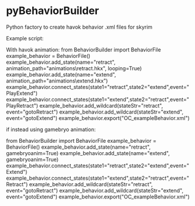 # pyBehaviorBuilder
Python factory to create havok behavior .xml files for skyrim

Example script:

With havok animation:
from BehaviorBuilder import BehaviorFile
example_behavior = BehaviorFile()
example_behavior.add_state(name="retract", animation_path="animations\\retract.hkx", looping=True)
example_behavior.add_state(name="extend", animation_path="animations\\extend.hkx")
example_behavior.connect_states(state1="retract",state2="extend",event="PlayExtend")
example_behavior.connect_states(state1="extend",state2="retract",event="PlayRetract")
example_behavior.add_wildcard(stateStr="retract", event="gotoRetract")
example_behavior.add_wildcard(stateStr="extend", event="gotoExtend")
example_behavior.export("OC_exampleBehavior.xml")

if instead using gamebryo animation:

from BehaviorBuilder import BehaviorFile
example_behavior = BehaviorFile()
example_behavior.add_state(name="retract", gamebryoanim=True)
example_behavior.add_state(name="extend", gamebryoanim=True)
example_behavior.connect_states(state1="retract",state2="extend",event="Extend")
example_behavior.connect_states(state1="extend",state2="retract",event="Retract")
example_behavior.add_wildcard(stateStr="retract", event="gotoRetract")
example_behavior.add_wildcard(stateStr="extend", event="gotoExtend")
example_behavior.export("OC_exampleBehavior.xml")
